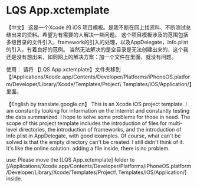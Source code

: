 # LQS App.xctemplate

【中文】
这是一个Xcode 的 iOS 项目模板。是我不断在网上找资料、不断测试总结出来的资料。希望为有需要的人解决一些问题。
这个项目模板涉及的范围包括多级目录的文件引入，framework的引入的处理，以及AppDelegate，Info.plist的引入，有着良好的范例。
当然无法解决的是空目录是无法创建出来的，这个我还是没有想出来，如同网上的解决方案：加一个文件在里面，就没有问题。

使用：
请将 【LQS App.xctemplate】文件夹移到 【/Applications/Xcode.app/Contents/Developer/Platforms/iPhoneOS.platform/Developer/Library/Xcode/Templates/Project\ Templates/iOS/Application/】里面。

【English by translate.google.cn】
This is an Xcode iOS project template. I am constantly looking for information on the Internet and constantly testing the data summarized. I hope to solve some problems for those in need.
The scope of this project template includes the introduction of files for multi-level directories, the introduction of frameworks, and the introduction of Info.plist in AppDelegate, with good examples.
Of course, what can't be solved is that the empty directory can't be created. I still didn't think of it. It's like the online solution: adding a file inside, there is no problem.

use:
Please move the [LQS App.xctemplate] folder to [/Applications/Xcode.app/Contents/Developer/Platforms/iPhoneOS.platform/Developer/Library/Xcode/Templates/Project\ Templates/iOS/Application/] inside.
